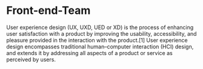 # Front-end-Team
User experience design (UX, UXD, UED or XD) is the process of enhancing user satisfaction with a product by improving the usability, accessibility, and pleasure provided in the interaction with the product.[1] User experience design encompasses traditional human–computer interaction (HCI) design, and extends it by addressing all aspects of a product or service as perceived by users.
